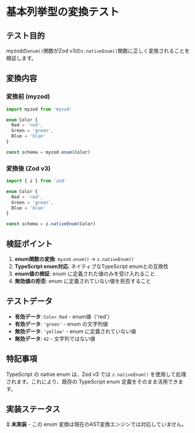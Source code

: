 # 基本列挙型の変換テスト

## テスト目的

myzodの`enum()`関数がZod v3の`z.nativeEnum()`関数に正しく変換されることを検証します。

## 変換内容

### 変換前 (myzod)
```typescript
import myzod from 'myzod'

enum Color {
  Red = 'red',
  Green = 'green',
  Blue = 'blue'
}

const schema = myzod.enum(Color)
```

### 変換後 (Zod v3)
```typescript
import { z } from 'zod'

enum Color {
  Red = 'red',
  Green = 'green',
  Blue = 'blue'
}

const schema = z.nativeEnum(Color)
```

## 検証ポイント

1. **enum関数の変換**: `myzod.enum()` → `z.nativeEnum()`
2. **TypeScript enum対応**: ネイティブなTypeScript enumとの互換性
3. **enum値の検証**: enum に定義された値のみを受け入れること
4. **無効値の拒否**: enum に定義されていない値を拒否すること

## テストデータ

- **有効データ**: `Color.Red` - enum値（'red'）
- **有効データ**: `'green'` - enum の文字列値
- **無効データ**: `'yellow'` - enum に定義されていない値
- **無効データ**: `42` - 文字列ではない値

## 特記事項

TypeScript の native enum は、Zod v3 では `z.nativeEnum()` を使用して処理されます。これにより、既存の TypeScript enum 定義をそのまま活用できます。

## 実装ステータス

⏳ **未実装** - この enum 変換は現在のAST変換エンジンでは対応していません。